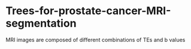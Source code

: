 # Trees-for-prostate-cancer-MRI-segmentation
MRI images are composed of different combinations of TEs and b values
